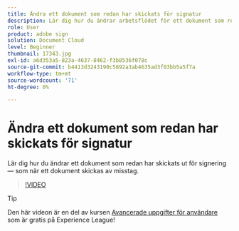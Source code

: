 ```yaml
---
title: Ändra ett dokument som redan har skickats för signatur
description: Lär dig hur du ändrar arbetsflödet för ett dokument som redan pågår
role: User
product: adobe sign
solution: Document Cloud
level: Beginner
thumbnail: 17343.jpg
exl-id: a6d353a5-823a-4637-8462-f3b8536f078c
source-git-commit: b4413d3243190c5892a3ab4635ad3f03bb5a5f7a
workflow-type: tm+mt
source-wordcount: '71'
ht-degree: 0%

---
```


# Ändra ett dokument som redan har skickats för signatur

Lär dig hur du ändrar ett dokument som redan har skickats ut för signering — som när ett dokument skickas av misstag.

>[!VIDEO](https://video.tv.adobe.com/v/17343?hidetitle=true)

>[!TIP]
>
>Den här videon är en del av kursen [Avancerade uppgifter för användare](https://experienceleague.adobe.com/?recommended=Sign-U-1-2020.3) som är gratis på Experience League!
